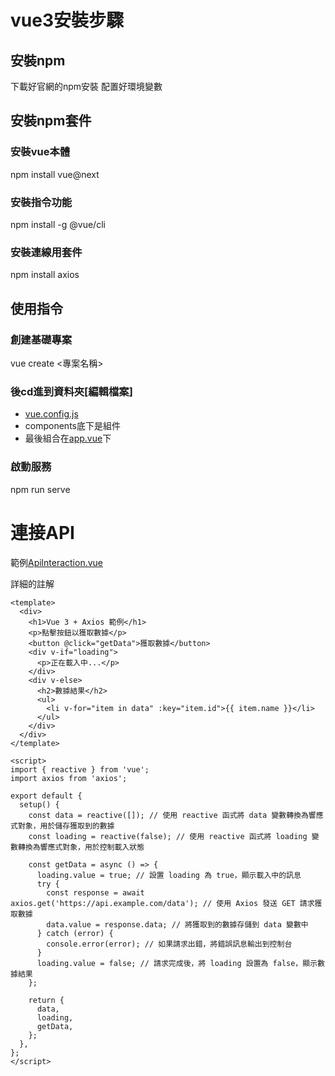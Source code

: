 # vue3安裝步驟

## 安裝npm
下載好官網的npm安裝
配置好環境變數

## 安裝npm套件
### 安裝vue本體
npm install vue@next
### 安裝指令功能
npm install -g @vue/cli
### 安裝連線用套件
npm install axios

## 使用指令
### 創建基礎專案
vue create <專案名稱>

### 後cd進到資料夾[編輯檔案]
* [vue.config.js](./origin/vue.config.js)
* components底下是組件
* 最後組合在[app.vue](./origin/src/App.vue)下

### 啟動服務
npm run serve  

# 連接API
範例[Apilnteraction.vue](./origin/src/components/ApiInteraction.vue)

詳細的註解
```
<template>
  <div>
    <h1>Vue 3 + Axios 範例</h1>
    <p>點擊按鈕以獲取數據</p>
    <button @click="getData">獲取數據</button>
    <div v-if="loading">
      <p>正在載入中...</p>
    </div>
    <div v-else>
      <h2>數據結果</h2>
      <ul>
        <li v-for="item in data" :key="item.id">{{ item.name }}</li>
      </ul>
    </div>
  </div>
</template>

<script>
import { reactive } from 'vue';
import axios from 'axios';

export default {
  setup() {
    const data = reactive([]); // 使用 reactive 函式將 data 變數轉換為響應式對象，用於儲存獲取到的數據
    const loading = reactive(false); // 使用 reactive 函式將 loading 變數轉換為響應式對象，用於控制載入狀態

    const getData = async () => {
      loading.value = true; // 設置 loading 為 true，顯示載入中的訊息
      try {
        const response = await axios.get('https://api.example.com/data'); // 使用 Axios 發送 GET 請求獲取數據
        data.value = response.data; // 將獲取到的數據存儲到 data 變數中
      } catch (error) {
        console.error(error); // 如果請求出錯，將錯誤訊息輸出到控制台
      }
      loading.value = false; // 請求完成後，將 loading 設置為 false，顯示數據結果
    };

    return {
      data,
      loading,
      getData,
    };
  },
};
</script>

```